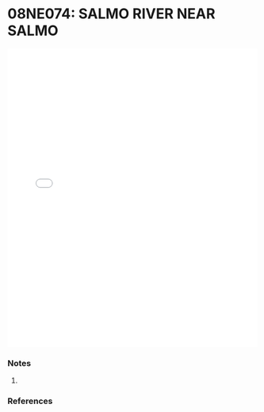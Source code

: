 # 08NE074: SALMO RIVER NEAR SALMO

<iframe src="/distribution_estimation/_static/stations/08NE074_fdc.html" width="100%" height="600" frameborder="0"></iframe>

### Notes
1. 

### References

